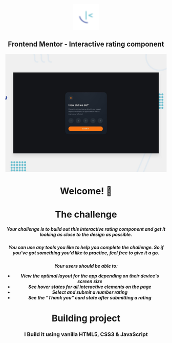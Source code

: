 

<div align="center">

  <img src="./images/favicon-32x32.png" alt="frontendmentor" width="80">

  <h2 align="center">Frontend Mentor - Interactive rating component</h2>

</div>


![Design preview for the Interactive rating component coding challenge](./design/desktop-preview.jpg)

  <h1 align="center">Welcome! 👋</h2>

<div align="center">
<h1>
The challenge
</h1>
<h5>
Your challenge is to build out this interactive rating component and get it looking as close to the design as possible.
</h5>
<h5>
You can use any tools you like to help you complete the challenge. So if you've got something you'd like to practice, feel free to give it a go.
</h5>
<h5>
Your users should be able to:

- View the optimal layout for the app depending on their device's screen size
- See hover states for all interactive elements on the page
- Select and submit a number rating
- See the "Thank you" card state after submitting a rating
</h5>
</div>

<div align="center">
<h1>
Building  project
</h1>
<h3>I Build it using vanilla HTML5, CSS3 & JavaScript</h3>
</div>
